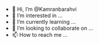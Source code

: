 - 👋 Hi, I’m @Kamranbarahvi
- 👀 I’m interested in ...
- 🌱 I’m currently learning ...
- 💞️ I’m looking to collaborate on ...
- 📫 How to reach me ...

<!---
Kamranbarahvi/Kamranbarahvi is a ✨ special ✨ repository because its `README.md` (this file) appears on your GitHub profile.
You can click the Preview link to take a look at your changes.
--->

